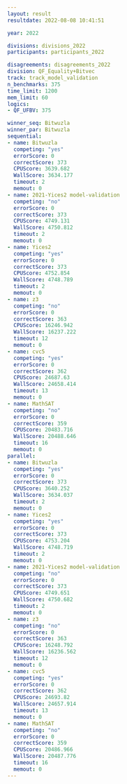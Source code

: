 ```yaml
---
layout: result
resultdate: 2022-08-08 10:41:51

year: 2022

divisions: divisions_2022
participants: participants_2022

disagreements: disagreements_2022
division: QF_Equality+Bitvec
track: track_model_validation
n_benchmarks: 375
time_limit: 1200
mem_limit: 60
logics:
- QF_UFBV: 375

winner_seq: Bitwuzla
winner_par: Bitwuzla
sequential:
- name: Bitwuzla
  competing: "yes"
  errorScore: 0
  correctScore: 373
  CPUScore: 3639.682
  WallScore: 3634.177
  timeout: 2
  memout: 0
- name: 2021-Yices2 model-validation
  competing: "no"
  errorScore: 0
  correctScore: 373
  CPUScore: 4749.131
  WallScore: 4750.812
  timeout: 2
  memout: 0
- name: Yices2
  competing: "yes"
  errorScore: 0
  correctScore: 373
  CPUScore: 4752.854
  WallScore: 4748.789
  timeout: 2
  memout: 0
- name: z3
  competing: "no"
  errorScore: 0
  correctScore: 363
  CPUScore: 16246.942
  WallScore: 16237.222
  timeout: 12
  memout: 0
- name: cvc5
  competing: "yes"
  errorScore: 0
  correctScore: 362
  CPUScore: 24687.63
  WallScore: 24658.414
  timeout: 13
  memout: 0
- name: MathSAT
  competing: "no"
  errorScore: 0
  correctScore: 359
  CPUScore: 20483.716
  WallScore: 20488.646
  timeout: 16
  memout: 0
parallel:
- name: Bitwuzla
  competing: "yes"
  errorScore: 0
  correctScore: 373
  CPUScore: 3640.252
  WallScore: 3634.037
  timeout: 2
  memout: 0
- name: Yices2
  competing: "yes"
  errorScore: 0
  correctScore: 373
  CPUScore: 4753.204
  WallScore: 4748.719
  timeout: 2
  memout: 0
- name: 2021-Yices2 model-validation
  competing: "no"
  errorScore: 0
  correctScore: 373
  CPUScore: 4749.651
  WallScore: 4750.682
  timeout: 2
  memout: 0
- name: z3
  competing: "no"
  errorScore: 0
  correctScore: 363
  CPUScore: 16248.792
  WallScore: 16236.562
  timeout: 12
  memout: 0
- name: cvc5
  competing: "yes"
  errorScore: 0
  correctScore: 362
  CPUScore: 24693.82
  WallScore: 24657.914
  timeout: 13
  memout: 0
- name: MathSAT
  competing: "no"
  errorScore: 0
  correctScore: 359
  CPUScore: 20486.966
  WallScore: 20487.776
  timeout: 16
  memout: 0
---
```

